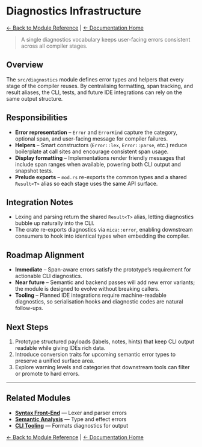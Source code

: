 # Diagnostics Infrastructure

[← Back to Module Reference](../module_reference.html) | [← Documentation Home](../index.html)

> A single diagnostics vocabulary keeps user-facing errors consistent across all
> compiler stages.

## Overview

The `src/diagnostics` module defines error types and helpers that every stage of
the compiler reuses. By centralising formatting, span tracking, and result
aliases, the CLI, tests, and future IDE integrations can rely on the same output
structure.

## Responsibilities

- **Error representation** – `Error` and `ErrorKind` capture the category,
  optional span, and user-facing message for compiler failures.
- **Helpers** – Smart constructors (`Error::lex`, `Error::parse`, etc.) reduce
  boilerplate at call sites and encourage consistent span usage.
- **Display formatting** – Implementations render friendly messages that include
  span ranges when available, powering both CLI output and snapshot tests.
- **Prelude exports** – `mod.rs` re-exports the common types and a shared
  `Result<T>` alias so each stage uses the same API surface.

## Integration Notes

- Lexing and parsing return the shared `Result<T>` alias, letting diagnostics
  bubble up naturally into the CLI.
- The crate re-exports diagnostics via `mica::error`, enabling downstream
  consumers to hook into identical types when embedding the compiler.

## Roadmap Alignment

- **Immediate** – Span-aware errors satisfy the prototype’s requirement for
  actionable CLI diagnostics.
- **Near future** – Semantic and backend passes will add new error variants; the
  module is designed to evolve without breaking callers.
- **Tooling** – Planned IDE integrations require machine-readable diagnostics,
  so serialisation hooks and diagnostic codes are natural follow-ups.

## Next Steps

1. Prototype structured payloads (labels, notes, hints) that keep CLI output
   readable while giving IDEs rich data.
2. Introduce conversion traits for upcoming semantic error types to preserve a
   unified surface area.
3. Explore warning levels and categories that downstream tools can filter or
   promote to hard errors.

---

## Related Modules

- **[Syntax Front-End](syntax.html)** — Lexer and parser errors
- **[Semantic Analysis](semantics.html)** — Type and effect errors
- **[CLI Tooling](cli.html)** — Formats diagnostics for output

[← Back to Module Reference](../module_reference.html) | [← Documentation Home](../index.html)
